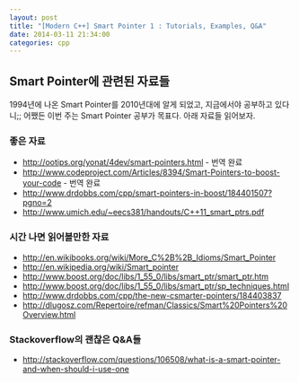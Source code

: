 ```yaml
---
layout: post
title: "[Modern C++] Smart Pointer 1 : Tutorials, Examples, Q&A"
date: 2014-03-11 21:34:00
categories: cpp
---
```


## Smart Pointer에 관련된 자료들

1994년에 나온 Smart Pointer를 2010년대에 알게 되었고, 지금에서야 공부하고 있다니;; 어쨌든 이번 주는 Smart Pointer 공부가 목표다. 아래 자료들 읽어보자.

### 좋은 자료
- http://ootips.org/yonat/4dev/smart-pointers.html - 번역 완료
- http://www.codeproject.com/Articles/8394/Smart-Pointers-to-boost-your-code - 번역 완료
- http://www.drdobbs.com/cpp/smart-pointers-in-boost/184401507?pgno=2
- http://www.umich.edu/~eecs381/handouts/C++11_smart_ptrs.pdf

### 시간 나면 읽어볼만한 자료
- http://en.wikibooks.org/wiki/More_C%2B%2B_Idioms/Smart_Pointer
- http://en.wikipedia.org/wiki/Smart_pointer
- http://www.boost.org/doc/libs/1_55_0/libs/smart_ptr/smart_ptr.htm
- http://www.boost.org/doc/libs/1_55_0/libs/smart_ptr/sp_techniques.html
- http://www.drdobbs.com/cpp/the-new-csmarter-pointers/184403837
- http://dlugosz.com/Repertoire/refman/Classics/Smart%20Pointers%20Overview.html

### Stackoverflow의 괜찮은 Q&A들
- http://stackoverflow.com/questions/106508/what-is-a-smart-pointer-and-when-should-i-use-one
